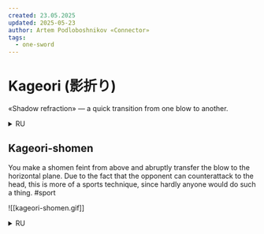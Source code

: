 ```yaml
---
created: 23.05.2025
updated: 2025-05-23
author: Artem Podloboshnikov «Connector»
tags:
  - one-sword
---
```

# Kageori (影折り)
«Shadow refraction» — a quick transition from one blow to another.
<details>
<summary>RU</summary>
«Преломление тени» — быстрый переход от одного удара к другому.
</details>

## Kageori-shomen
You make a shomen feint from above and abruptly transfer the blow to the horizontal plane. Due to the fact that the opponent can counterattack to the head, this is more of a sports technique, since hardly anyone would do such a thing. #sport

![[kageori-shomen.gif]]
<details>
<summary>RU</summary>
Делаешь финт «shomen» сверху и в резко переводишь удар в горизонт. Из-за того, что противник может контратаковать в голову – она больше спортивная, так как вряд ли кто-то стал такое делать.
</details>
